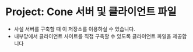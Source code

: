 # Project: Cone 서버 및 클라이언트 파일
- 사설 서버를 구축할 때 이 저장소를 이용하실 수 있습니다.
- 내부망에서 클라이언트 사이트를 직접 구축할 수 있도록 클라이언트 파일을 제공합니다

